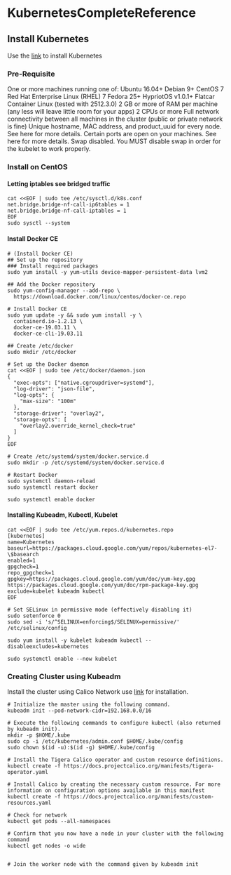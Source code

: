 # KubernetesCompleteReference

## Install Kubernetes

Use the [link](https://kubernetes.io/docs/setup/production-environment/tools/kubeadm/install-kubeadm/) to install Kubernetes

### Pre-Requisite

  One or more machines running one of:
  Ubuntu 16.04+
  Debian 9+
  CentOS 7
  Red Hat Enterprise Linux (RHEL) 7
  Fedora 25+
  HypriotOS v1.0.1+
  Flatcar Container Linux (tested with 2512.3.0)
  2 GB or more of RAM per machine (any less will leave little room for your apps)
  2 CPUs or more
  Full network connectivity between all machines in the cluster (public or private network is fine)
  Unique hostname, MAC address, and product_uuid for every node. See here for more details.
  Certain ports are open on your machines. See here for more details.
  Swap disabled. You MUST disable swap in order for the kubelet to work properly.
  
### Install on CentOS

#### Letting iptables see bridged traffic

```script
cat <<EOF | sudo tee /etc/sysctl.d/k8s.conf
net.bridge.bridge-nf-call-ip6tables = 1
net.bridge.bridge-nf-call-iptables = 1
EOF
sudo sysctl --system
```

#### Install Docker CE

```script
# (Install Docker CE)
## Set up the repository
### Install required packages
sudo yum install -y yum-utils device-mapper-persistent-data lvm2
```

```script
## Add the Docker repository
sudo yum-config-manager --add-repo \
  https://download.docker.com/linux/centos/docker-ce.repo
```

```script
# Install Docker CE
sudo yum update -y && sudo yum install -y \
  containerd.io-1.2.13 \
  docker-ce-19.03.11 \
  docker-ce-cli-19.03.11
```

```script
## Create /etc/docker
sudo mkdir /etc/docker
```

```script
# Set up the Docker daemon
cat <<EOF | sudo tee /etc/docker/daemon.json
{
  "exec-opts": ["native.cgroupdriver=systemd"],
  "log-driver": "json-file",
  "log-opts": {
    "max-size": "100m"
  },
  "storage-driver": "overlay2",
  "storage-opts": [
    "overlay2.override_kernel_check=true"
  ]
}
EOF
```

```script
# Create /etc/systemd/system/docker.service.d
sudo mkdir -p /etc/systemd/system/docker.service.d
```

```script
# Restart Docker
sudo systemctl daemon-reload
sudo systemctl restart docker
```

```script
sudo systemctl enable docker
```


#### Installing Kubeadm, Kubectl, Kubelet

```script
cat <<EOF | sudo tee /etc/yum.repos.d/kubernetes.repo
[kubernetes]
name=Kubernetes
baseurl=https://packages.cloud.google.com/yum/repos/kubernetes-el7-\$basearch
enabled=1
gpgcheck=1
repo_gpgcheck=1
gpgkey=https://packages.cloud.google.com/yum/doc/yum-key.gpg https://packages.cloud.google.com/yum/doc/rpm-package-key.gpg
exclude=kubelet kubeadm kubectl
EOF

# Set SELinux in permissive mode (effectively disabling it)
sudo setenforce 0
sudo sed -i 's/^SELINUX=enforcing$/SELINUX=permissive/' /etc/selinux/config

sudo yum install -y kubelet kubeadm kubectl --disableexcludes=kubernetes

sudo systemctl enable --now kubelet

```

### Creating Cluster using Kubeadm

Install the cluster using Calico Network use [link](https://docs.projectcalico.org/getting-started/kubernetes/quickstart) for installation. 

```script
# Initialize the master using the following command.
kubeadm init --pod-network-cidr=192.168.0.0/16

# Execute the following commands to configure kubectl (also returned by kubeadm init).
mkdir -p $HOME/.kube
sudo cp -i /etc/kubernetes/admin.conf $HOME/.kube/config
sudo chown $(id -u):$(id -g) $HOME/.kube/config

# Install the Tigera Calico operator and custom resource definitions.
kubectl create -f https://docs.projectcalico.org/manifests/tigera-operator.yaml

# Install Calico by creating the necessary custom resource. For more information on configuration options available in this manifest
kubectl create -f https://docs.projectcalico.org/manifests/custom-resources.yaml

# Check for network
kubectl get pods --all-namespaces

# Confirm that you now have a node in your cluster with the following command
kubectl get nodes -o wide


# Join the worker node with the command given by kubeadm init

```




